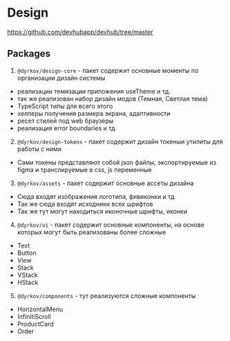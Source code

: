 # Design

https://github.com/devhubapp/devhub/tree/master

## Packages

1. `@dyrkov/design-core` - пакет содержит основные моменты по организации дизайн системы

* реализации темизации приложения useTheme и тд.
* так же реализован набор дизайн модов (Темная, Светлая тема)
* TypeScript типы для всего этого
* хелперы получения размера экрана, адаптивности
* ресет стилей под web браузеры
* реализация error boundaries и тд

2. `@dyrkov/design-tokens` - пакет содержит дизайн токеныи утилиты для работы с ними

* Сами токены представляют собой json файлы, экспортируемые из figma и транслируемые в css, js переменные

3. `@dyrkov/assets` - пакет содержит основные ассеты дизайна

* Сюда входят изображения логотипа, фивиконки и тд
* Так же сюда входят исходники всех шрифтов
* Так же тут могут находиться иконочные шрифты, иконки

4. `@dyrkov/ui` - пакет содержит основные компоненты, на основе которых могут быть реализованы более сложные

* Text
* Button
* View
* Stack
* VStack
* HStack

5. `@dyrkov/components` - тут реализуются сложные компоненты

* HorizontalMenu
* InfinitiScroll
* ProductCard
* Order
